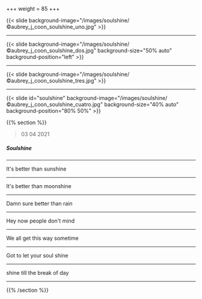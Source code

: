 +++
weight = 85
+++


{{< slide background-image="/images/soulshine/©aubrey_j_coon_soulshine_uno.jpg" >}}

---

{{< slide background-image="/images/soulshine/©aubrey_j_coon_soulshine_dos.jpg" background-size="50% auto" background-position="left" >}}

---

{{< slide background-image="/images/soulshine/©aubrey_j_coon_soulshine_tres.jpg" >}}

---

{{< slide id="soulshine" background-image="/images/soulshine/©aubrey_j_coon_soulshine_cuatro.jpg" background-size="40% auto" background-position="80% 50%" >}}

{{% section %}}

> 03 04 2021

##### Soulshine

---

It's better than sunshine

---

It's better than moonshine

---

Damn sure better than rain

---

Hey now people don't mind

---

We all get this way sometime

---

Got to let your soul shine

---

shine till the break of day

---

{{% /section %}}